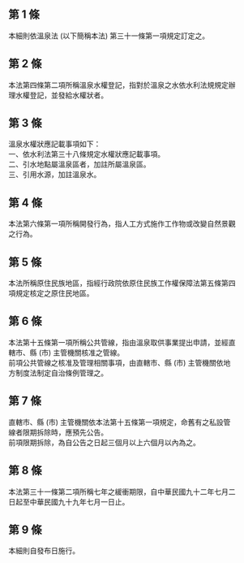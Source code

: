 第 1 條
-------
本細則依溫泉法 (以下簡稱本法) 第三十一條第一項規定訂定之。

第 2 條
-------
本法第四條第二項所稱溫泉水權登記，指對於溫泉之水依水利法規規定辦  
理水權登記，並發給水權狀者。

第 3 條
-------
溫泉水權狀應記載事項如下：  
一、依水利法第三十八條規定水權狀應記載事項。  
二、引水地點屬溫泉區者，加註所屬溫泉區。  
三、引用水源，加註溫泉水。

第 4 條
-------
本法第六條第一項所稱開發行為，指人工方式施作工作物或改變自然景觀  
之行為。

第 5 條
-------
本法所稱原住民族地區，指經行政院依原住民族工作權保障法第五條第四  
項規定核定之原住民地區。

第 6 條
-------
本法第十五條第一項所稱公共管線，指由溫泉取供事業提出申請，並經直  
轄市、縣 (市) 主管機關核准之管線。  
前項公共管線之核准及管理相關事項，由直轄市、縣 (市) 主管機關依地  
方制度法制定自治條例管理之。

第 7 條
-------
直轄市、縣 (市) 主管機關依本法第十五條第一項規定，命舊有之私設管  
線者限期拆除時，應預先公告。  
前項限期拆除，為自公告之日起三個月以上六個月以內為之。

第 8 條
-------
本法第三十一條第二項所稱七年之緩衝期限，自中華民國九十二年七月二  
日起至中華民國九十九年七月一日止。

第 9 條
-------
本細則自發布日施行。

